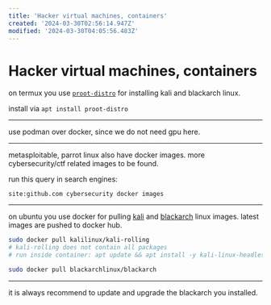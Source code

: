 ```yaml
---
title: 'Hacker virtual machines, containers'
created: '2024-03-30T02:56:14.947Z'
modified: '2024-03-30T04:05:56.483Z'
---
```


# Hacker virtual machines, containers

on termux you use [`proot-distro`](https://github.com/termux/proot-distro) for installing kali and blackarch linux.

install via  `apt install proot-distro`

---

use podman over docker, since we do not need gpu here.

---

metasploitable, parrot linux also have docker images. more cybersecurity/ctf related images to be found.

run this query in search engines:
```
site:github.com cybersecurity docker images
```

---

on ubuntu you use docker for pulling [kali](https://www.kali.org/docs/containers/official-kalilinux-docker-images/) and [blackarch](https://github.com/BlackArch/blackarch-docker) linux images. latest images are pushed to docker hub.

```bash
sudo docker pull kalilinux/kali-rolling 
# kali-rolling does not contain all packages
# run inside container: apt update && apt install -y kali-linux-headless

sudo docker pull blackarchlinux/blackarch
```

---

it is always recommend to update and upgrade the blackarch you installed.
